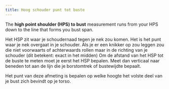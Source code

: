```yaml
---
title: Hoog schouder punt tot buste
---
```


The **high point shoulder (HPS) to bust** measurement runs from your HPS down to the line that forms you bust span.

Het HSP zit waar je schoudernaad tegen je nek zou komen. Het is het punt waar je nek overgaat in je schouder. Als je er een knikker op zou leggen zou die niet voorwaarts of achterwaards rollen maar in de richting van je schouder (dit betekent: exact in het midden) Om de afstand van het HSP tot de buste te meten moet je eerst het HSP bepalen. Meet dan verticaal naar beneden tot aan de lijn die je borstomtrek of bustewijdte bepaalt.

Het punt van deze afmeting is bepalen op welke hoogte het volste deel van je bust zich bevindt op je torso.
